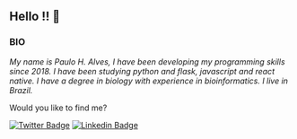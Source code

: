 ## Hello !! 👋

### BIO

*My name is Paulo H. Alves, I have been developing my programming skills since 2018. I have been studying python and flask, javascript and react native. I have a degree in biology with experience in bioinformatics. I live in Brazil.*

Would you like to find me?

[![Twitter Badge](https://img.shields.io/badge/-Twitter-1ca0f1?style=flat-square&labelColor=1ca0f1&logo=twitter&logoColor=white&link=https://twitter.com/alvesph)](https://twitter.com/alvesph)
[![Linkedin Badge](https://img.shields.io/badge/-LinkedIn-blue?style=flat-square&logo=Linkedin&logoColor=white&link=https://www.linkedin.com/in/alvesph1)](https://www.linkedin.com/in/alvesph1)
